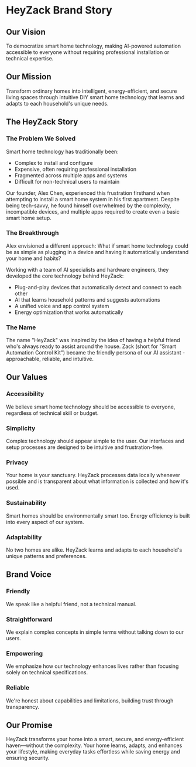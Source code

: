 # HeyZack Brand Story

## Our Vision

To democratize smart home technology, making AI-powered automation accessible to everyone without requiring professional installation or technical expertise.

## Our Mission

Transform ordinary homes into intelligent, energy-efficient, and secure living spaces through intuitive DIY smart home technology that learns and adapts to each household's unique needs.

## The HeyZack Story

### The Problem We Solved

Smart home technology has traditionally been:
- Complex to install and configure
- Expensive, often requiring professional installation
- Fragmented across multiple apps and systems
- Difficult for non-technical users to maintain

Our founder, Alex Chen, experienced this frustration firsthand when attempting to install a smart home system in his first apartment. Despite being tech-savvy, he found himself overwhelmed by the complexity, incompatible devices, and multiple apps required to create even a basic smart home setup.

### The Breakthrough

Alex envisioned a different approach: What if smart home technology could be as simple as plugging in a device and having it automatically understand your home and habits?

Working with a team of AI specialists and hardware engineers, they developed the core technology behind HeyZack:
- Plug-and-play devices that automatically detect and connect to each other
- AI that learns household patterns and suggests automations
- A unified voice and app control system
- Energy optimization that works automatically

### The Name

The name "HeyZack" was inspired by the idea of having a helpful friend who's always ready to assist around the house. Zack (short for "Smart Automation Control Kit") became the friendly persona of our AI assistant - approachable, reliable, and intuitive.

## Our Values

### Accessibility
We believe smart home technology should be accessible to everyone, regardless of technical skill or budget.

### Simplicity
Complex technology should appear simple to the user. Our interfaces and setup processes are designed to be intuitive and frustration-free.

### Privacy
Your home is your sanctuary. HeyZack processes data locally whenever possible and is transparent about what information is collected and how it's used.

### Sustainability
Smart homes should be environmentally smart too. Energy efficiency is built into every aspect of our system.

### Adaptability
No two homes are alike. HeyZack learns and adapts to each household's unique patterns and preferences.

## Brand Voice

### Friendly
We speak like a helpful friend, not a technical manual.

### Straightforward
We explain complex concepts in simple terms without talking down to our users.

### Empowering
We emphasize how our technology enhances lives rather than focusing solely on technical specifications.

### Reliable
We're honest about capabilities and limitations, building trust through transparency.

## Our Promise

HeyZack transforms your home into a smart, secure, and energy-efficient haven—without the complexity. Your home learns, adapts, and enhances your lifestyle, making everyday tasks effortless while saving energy and ensuring security.
